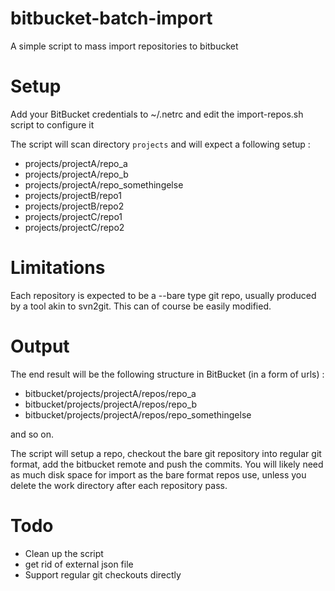 # bitbucket-batch-import
A simple script to mass import repositories to bitbucket

# Setup

Add your BitBucket credentials to ~/.netrc and edit the import-repos.sh script to configure it

The script will scan directory ``projects`` and will expect a following setup : 

- projects/projectA/repo_a
- projects/projectA/repo_b
- projects/projectA/repo_somethingelse
- projects/projectB/repo1
- projects/projectB/repo2
- projects/projectC/repo1
- projects/projectC/repo2


# Limitations
Each repository is expected to be a --bare type git repo, usually produced by a tool akin to svn2git. This can of course be easily modified.

# Output
The end result will be the following structure in BitBucket (in a form of urls) :

- bitbucket/projects/projectA/repos/repo_a
- bitbucket/projects/projectA/repos/repo_b
- bitbucket/projects/projectA/repos/repo_somethingelse 

and so on.

The script will setup a repo, checkout the bare git repository into regular git format, add the bitbucket remote and push the commits. You will likely need as much disk space for import as the bare format repos use, unless you delete the work directory after each repository pass.

# Todo

- Clean up the script
- get rid of external json file
- Support regular git checkouts directly
